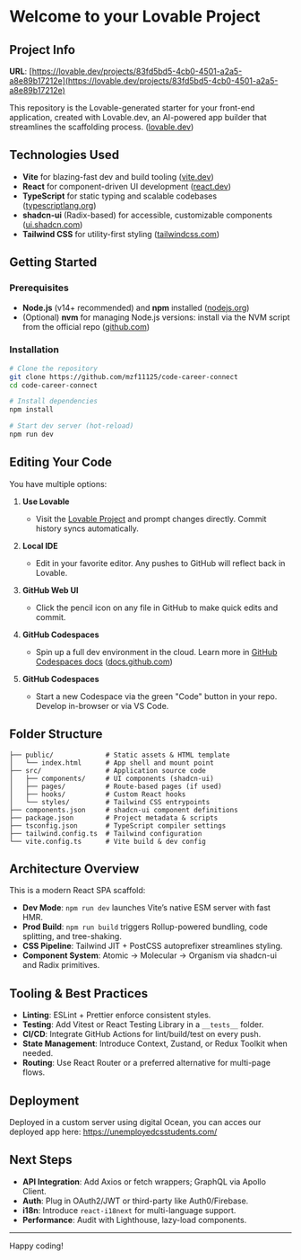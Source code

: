 # Welcome to your Lovable Project

## Project Info

**URL**: [https://lovable.dev/projects/83fd5bd5-4cb0-4501-a2a5-a8e89b17212e](https://lovable.dev/projects/83fd5bd5-4cb0-4501-a2a5-a8e89b17212e)

This repository is the Lovable-generated starter for your front-end application, created with Lovable.dev, an AI-powered app builder that streamlines the scaffolding process. ([lovable.dev](https://lovable.dev/?utm_source=chatgpt.com))

## Technologies Used

* **Vite** for blazing-fast dev and build tooling ([vite.dev](https://vite.dev/?utm_source=chatgpt.com))
* **React** for component-driven UI development ([react.dev](https://react.dev/?utm_source=chatgpt.com))
* **TypeScript** for static typing and scalable codebases ([typescriptlang.org](https://www.typescriptlang.org/?utm_source=chatgpt.com))
* **shadcn-ui** (Radix-based) for accessible, customizable components ([ui.shadcn.com](https://ui.shadcn.com/?utm_source=chatgpt.com))
* **Tailwind CSS** for utility-first styling ([tailwindcss.com](https://tailwindcss.com/?utm_source=chatgpt.com))

## Getting Started

### Prerequisites

* **Node.js** (v14+ recommended) and **npm** installed ([nodejs.org](https://nodejs.org/en?utm_source=chatgpt.com))
* (Optional) **nvm** for managing Node.js versions: install via the NVM script from the official repo ([github.com](https://github.com/nvm-sh/nvm?utm_source=chatgpt.com))

### Installation

```bash
# Clone the repository
git clone https://github.com/mzf11125/code-career-connect
cd code-career-connect

# Install dependencies
npm install

# Start dev server (hot-reload)
npm run dev
```

## Editing Your Code

You have multiple options:

1. **Use Lovable**

   * Visit the [Lovable Project](https://lovable.dev/projects/83fd5bd5-4cb0-4501-a2a5-a8e89b17212e) and prompt changes directly. Commit history syncs automatically.
2. **Local IDE**

   * Edit in your favorite editor. Any pushes to GitHub will reflect back in Lovable.
3. **GitHub Web UI**

   * Click the pencil icon on any file in GitHub to make quick edits and commit.
4. **GitHub Codespaces**

   * Spin up a full dev environment in the cloud. Learn more in [GitHub Codespaces docs](https://docs.github.com/en/codespaces) ([docs.github.com](https://docs.github.com/en/codespaces?utm_source=chatgpt.com))
5. **GitHub Codespaces**

   * Start a new Codespace via the green "Code" button in your repo. Develop in-browser or via VS Code.

## Folder Structure

```plaintext
├── public/             # Static assets & HTML template
│   └── index.html      # App shell and mount point
├── src/                # Application source code
│   ├── components/     # UI components (shadcn-ui)
│   ├── pages/          # Route-based pages (if used)
│   ├── hooks/          # Custom React hooks
│   └── styles/         # Tailwind CSS entrypoints
├── components.json     # shadcn-ui component definitions
├── package.json        # Project metadata & scripts
├── tsconfig.json       # TypeScript compiler settings
├── tailwind.config.ts  # Tailwind configuration
└── vite.config.ts      # Vite build & dev config
```

## Architecture Overview

This is a modern React SPA scaffold:

* **Dev Mode**: `npm run dev` launches Vite’s native ESM server with fast HMR.
* **Prod Build**: `npm run build` triggers Rollup-powered bundling, code splitting, and tree-shaking.
* **CSS Pipeline**: Tailwind JIT + PostCSS autoprefixer streamlines styling.
* **Component System**: Atomic → Molecular → Organism via shadcn-ui and Radix primitives.

## Tooling & Best Practices

* **Linting**: ESLint + Prettier enforce consistent styles.
* **Testing**: Add Vitest or React Testing Library in a `__tests__` folder.
* **CI/CD**: Integrate GitHub Actions for lint/build/test on every push.
* **State Management**: Introduce Context, Zustand, or Redux Toolkit when needed.
* **Routing**: Use React Router or a preferred alternative for multi-page flows.

## Deployment

Deployed in a custom server using digital Ocean, you can acces our deployed app here: https://unemployedcsstudents.com/

## Next Steps

* **API Integration**: Add Axios or fetch wrappers; GraphQL via Apollo Client.
* **Auth**: Plug in OAuth2/JWT or third-party like Auth0/Firebase.
* **i18n**: Introduce `react-i18next` for multi-language support.
* **Performance**: Audit with Lighthouse, lazy-load components.

---

Happy coding!
